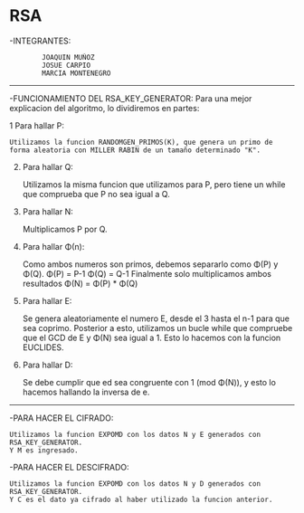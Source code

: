 # RSA
 -INTEGRANTES:
 
			JOAQUIN MUÑOZ
			JOSUE CARPIO
			MARCIA MONTENEGRO
			
------------------------------------------------------------------------------------------------------------------------------------------------------

-FUNCIONAMIENTO DEL RSA_KEY_GENERATOR:
Para una mejor explicacion del algoritmo, lo dividiremos en partes:

1 Para hallar P:

	Utilizamos la funcion RANDOMGEN_PRIMOS(K), que genera un primo de forma aleatoria con MILLER RABIN de un tamaño determinado "K".
	
2. Para hallar Q:

	Utilizamos la misma funcion que utilizamos para P, pero tiene un while que comprueba que P no sea igual a Q.
	
3. Para hallar N:

	Multiplicamos P por Q.
	
4. Para hallar Φ(n):

	Como ambos numeros son primos, debemos separarlo como Φ(P) y Φ(Q).
	Φ(P) = P-1
	Φ(Q) = Q-1
	Finalmente solo multiplicamos ambos resultados
	Φ(N) = Φ(P) * Φ(Q)
	
5. Para hallar E:

	Se genera aleatoriamente el numero E, desde el 3 hasta el n-1 para que sea coprimo.
	Posterior a esto, utilizamos un bucle while que compruebe que el GCD de E y Φ(N) sea igual a 1.
	Esto lo hacemos con la funcion EUCLIDES.
	
6. Para hallar D:

	Se debe cumplir que ed sea congruente con 1 (mod Φ(N)), y esto lo hacemos hallando la inversa de e.
	
------------------------------------------------------------------------------------------------------------------------------------------------------

-PARA HACER EL CIFRADO:

	Utilizamos la funcion EXPOMD con los datos N y E generados con RSA_KEY_GENERATOR.
	Y M es ingresado.
	
-PARA HACER EL DESCIFRADO:

	Utilizamos la funcion EXPOMD con los datos N y D generados con RSA_KEY_GENERATOR.
	Y C es el dato ya cifrado al haber utilizado la funcion anterior.
	

















